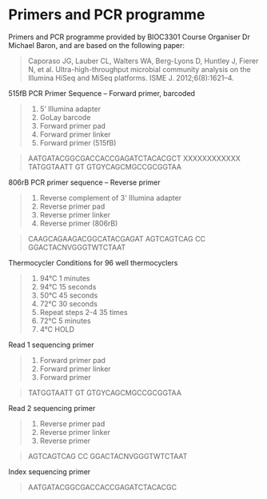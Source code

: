 # Primers and PCR programme

Primers and PCR programme provided by BIOC3301 Course Organiser Dr Michael Baron, and are based on the following paper:

>Caporaso JG, Lauber CL, Walters WA, Berg-Lyons D, Huntley J, Fierer N, et al. Ultra-high-throughput microbial community analysis on the Illumina HiSeq and MiSeq platforms. ISME J. 2012;6(8):1621–4. 

515fB PCR Primer Sequence – Forward primer, barcoded
>1. 5’ Illumina adapter
>2. GoLay barcode
>3. Forward primer pad
>3. Forward primer linker
>4. Forward primer (515fB)

>AATGATACGGCGACCACCGAGATCTACACGCT XXXXXXXXXXXX TATGGTAATT GT GTGYCAGCMGCCGCGGTAA

806rB PCR primer sequence – Reverse primer
>1. Reverse complement of 3' Illumina adapter
>2. Reverse primer pad
>3. Reverse primer linker
>4. Reverse primer (806rB)

>CAAGCAGAAGACGGCATACGAGAT AGTCAGTCAG CC GGACTACNVGGGTWTCTAAT

Thermocycler Conditions for 96 well thermocyclers
>1.  94°C 1 minutes
>2.  94°C 15 seconds
>3.  50°C 45 seconds
>4.  72°C 30 seconds
>5.  Repeat steps 2-4 35 times
>6.  72°C 5 minutes
>7.  4°C HOLD

Read 1 sequencing primer
>1. Forward primer pad
>2. Forward primer linker
>3. Forward primer

>TATGGTAATT GT GTGYCAGCMGCCGCGGTAA

Read 2 sequencing primer
>1. Reverse primer pad
>2. Reverse primer linker
>3. Reverse primer

>AGTCAGTCAG CC GGACTACNVGGGTWTCTAAT

Index sequencing primer

>AATGATACGGCGACCACCGAGATCTACACGC
